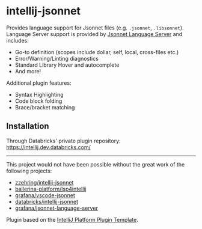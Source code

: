 # intellij-jsonnet 

<!-- Plugin description -->

Provides language support for Jsonnet files (e.g. `.jsonnet`, `.libsonnet`). Language Server support is provided by [Jsonnet Language Server](https://github.com/carlverge/jsonnet-lsp) and includes:

- Go-to definition (scopes include dollar, self, local, cross-files etc.)
- Error/Warning/Linting diagnostics
- Standard Library Hover and autocomplete
- And more!


Additional plugin features:

- Syntax Highlighting
- Code block folding
- Brace/bracket matching

<!-- Plugin description end -->

## Installation

Through Databricks' private plugin repository: https://intellij.dev.databricks.com/

---
This project would not have been possible without the great work of the following projects:

- [zzehring/intellij-jsonnet](https://github.com/zzehring/intellij-jsonnet)
- [ballerina-platform/lsp4intellij](https://github.com/ballerina-platform/lsp4intellij)
- [grafana/vscode-jsonnet](https://github.com/grafana/vscode-jsonnet)
- [databricks/intellij-jsonnet](https://github.com/databricks/intellij-jsonnet)
- [grafana/jsonnet-language-server](https://github.com/grafana/jsonnet-language-server)

Plugin based on the [IntelliJ Platform Plugin Template][template].

[template]: https://github.com/JetBrains/intellij-platform-plugin-template
